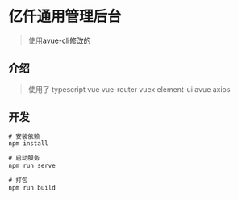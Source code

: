 # 亿仟通用管理后台
> 使用[avue-cli修改的]('https://gitee.com/smallweigit/avue-cli')

## 介绍
> 使用了 typescript vue vue-router vuex element-ui avue axios

## 开发
```js
# 安装依赖
npm install

# 启动服务
npm run serve

# 打包
npm run build
```
